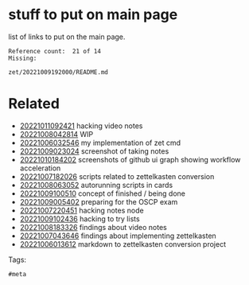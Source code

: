 # stuff to put on main page

list of links to put on the main page.

```
Reference count:  21 of 14
Missing:
```

` zet/20221009192000/README.md `

# Related

- [20221011092421](/zet/20221011092421/README.md) hacking video notes
- [20221008042814](/zet/20221008042814/README.md) WIP
- [20221006032546](/zet/20221006032546/README.md) my implementation of zet cmd
- [20221009023024](/zet/20221009023024/README.md) screenshot of taking notes
- [20221010184202](/zet/20221010184202/README.md) screenshots of github ui graph showing workflow acceleration
- [20221007182026](/zet/20221007182026/README.md) scripts related to zettelkasten conversion
- [20221008063052](/zet/20221008063052/README.md) autorunning scripts in cards
- [20221009100510](/zet/20221009100510/README.md) concept of finished / being done
- [20221009005402](/zet/20221009005402/README.md) preparing for the OSCP exam
- [20221007220451](/zet/20221007220451/README.md) hacking notes node
- [20221009102436](/zet/20221009102436/README.md) hacking to try lists
- [20221008183326](/zet/20221008183326/README.md) findings about video notes
- [20221007043646](/zet/20221007043646/README.md) findings about implementing zettelkasten
- [20221006013612](/zet/20221006013612/README.md) markdown to zettelkasten conversion project

Tags:

    #meta
